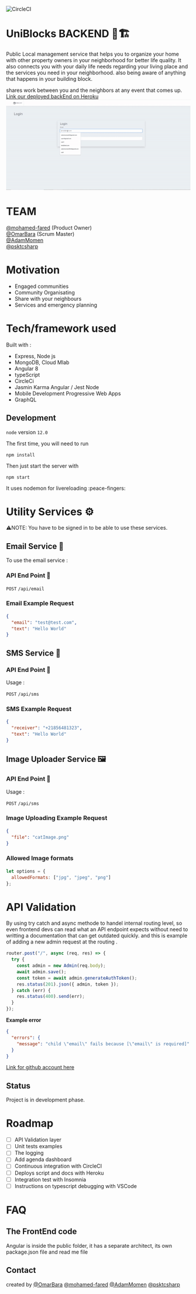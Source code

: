 ![CircleCI](https://img.shields.io/circleci/build/github/AdamMomen/blocks-backend/master)

# UniBlocks BACKEND 🏢🏗️

Public Local management service that helps you to organize your home with other property owners in your neighborhood for better life quality.
It also connects you with your daily life needs regarding your living place and the services you need in your neighborhood.
also being aware of anything that happens in your building block.

shares work between you and the neighbors at any event that comes up.
[Link our deployed backEnd on Heroku](https://blocks-backend.herokuapp.com)
![UniBlocks](./demo/demo.gif)

# TEAM

[@mohamed-fared](https://github.com/mohamed-fared) (Product Owner)<br>
[@OmarBara](https://github.com/OmarBara) (Scrum Master)<br>
[@AdamMomen](https://github.com/AdamMomen)<br>
[@psktcsharp](https://github.com/psktcsharp)

# Motivation

- Engaged communities
- Community Organisating
- Share with your neighbours
- Services and emergency planning

# Tech/framework used

Built with :

- Express, Node js
- MongoDB, Cloud Mlab
- Angular 8
- typeScript
- CircleCi
- Jasmin Karma Angular / Jest Node
- Mobile Development Progressive Web Apps
- GraphQL

## Development

`node` version `12.0`

The first time, you will need to run

```
npm install
```

Then just start the server with

```
npm start
```

It uses nodemon for livereloading :peace-fingers:

# Utility Services ⚙️

⚠️NOTE: You have to be signed in to be able to use these services.

## Email Service 📧

To use the email service :

### API End Point 📡

`POST` `/api/email`

### Email Example Request

```json
{
  "email": "test@test.com",
  "text": "Hello World"
}
```

## SMS Service 📧

### API End Point 📡

Usage :

`POST` `/api/sms`

### SMS Example Request

```json
{
  "receiver": "+21856481323",
  "text": "Hello World"
}
```

## Image Uploader Service 🖼️

### API End Point 📡

Usage :

`POST` `/api/sms`

### Image Uploading Example Request

```json
{
  "file": "catImage.png"
}
```

### Allowed Image formats

```js
let options = {
  allowedFormats: ["jpg", "jpeg", "png"]
};
```

# API Validation

By using try catch and async methode to handel internal routing level, so even frontend devs can read what an API endpoint expects without need to writting a documentation that can get outdated quickly.
and this is example of adding a new admin request at the routing .

```js
router.post("/", async (req, res) => {
  try {
    const admin = new Admin(req.body);
    await admin.save();
    const token = await admin.generateAuthToken();
    res.status(201).json({ admin, token });
  } catch (err) {
    res.status(400).send(err);
  }
});
```

**Example error**

```json
{
  "errors": {
    "message": "child \"email\" fails because [\"email\" is required]"
  }
}
```

[Link for github account here](https://github.com/n0tw0rking)

## Status

Project is in development phase.

# Roadmap

- [ ] API Validation layer
- [ ] Unit tests examples
- [ ] The logging
- [ ] Add agenda dashboard
- [ ] Continuous integration with CircleCI
- [ ] Deploys script and docs with Heroku
- [ ] Integration test with Insomnia
- [ ] Instructions on typescript debugging with VSCode

# FAQ

## The FrontEnd code

Angular is inside the public folder, it has a separate architect, its own package.json file and read me file

## Contact

created by [@OmarBara](https://github.com/OmarBara) [@mohamed-fared](https://github.com/mohamed-fared) [@AdamMomen](https://github.com/AdamMomen) [@psktcsharp](https://github.com/psktcsharp)
